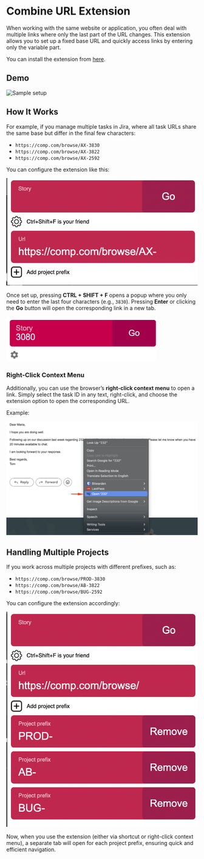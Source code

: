 # Combine URL Extension  

When working with the same website or application, you often deal with multiple links where only the last part of the URL changes. This extension allows you to set up a fixed base URL and quickly access links by entering only the variable part.  

You can install the extension from [here](https://chrome.google.com/webstore/detail/combine-url/lnmkibhfmgahenghonphjlepcdbdjpon).  

## Demo
![Sample setup](img/demo-one.gif)  

## How It Works  

For example, if you manage multiple tasks in Jira, where all task URLs share the same base but differ in the final few characters:  

- `https://comp.com/browse/AX-3830`  
- `https://comp.com/browse/AX-3822`  
- `https://comp.com/browse/AX-2592`  

You can configure the extension like this:  

![Sample setup](img/simple-setup.png)  

Once set up, pressing **CTRL + SHIFT + F** opens a popup where you only need to enter the last four characters (e.g., `3830`). Pressing **Enter** or clicking the **Go** button will open the corresponding link in a new tab.  

![Sample link](img/taskUrl.png)  

### Right-Click Context Menu  

Additionally, you can use the browser’s **right-click context menu** to open a link. Simply select the task ID in any text, right-click, and choose the extension option to open the corresponding URL.  

Example:  

![Context menu](img/context-menu.png)  

## Handling Multiple Projects  

If you work across multiple projects with different prefixes, such as:  

- `https://comp.com/browse/PROD-3830`  
- `https://comp.com/browse/AB-3822`  
- `https://comp.com/browse/BUG-2592`  

You can configure the extension accordingly:  

![Multiple projects setup](img/multiple-projects.png)  

Now, when you use the extension (either via shortcut or right-click context menu), a separate tab will open for each project prefix, ensuring quick and efficient navigation.  
